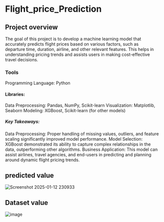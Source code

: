 # Flight_price_Prediction

## Project overview
The goal of this project is to develop a machine learning model that accurately predicts flight prices based on various factors, such as departure time, duration, airline, and other relevant features. This helps in understanding pricing trends and assists users in making cost-effective travel decisions.

### Tools
Programming Language: Python

#### Libraries:
Data Preprocessing: Pandas, NumPy, Scikit-learn
Visualization: Matplotlib, Seaborn
Modeling: XGBoost, Scikit-learn (for other models)

##### Key Takeaways:
Data Preprocessing: Proper handling of missing values, outliers, and feature scaling significantly improved model performance.
Model Selection: XGBoost demonstrated its ability to capture complex relationships in the data, outperforming other algorithms.
Business Application: This model can assist airlines, travel agencies, and end-users in predicting and planning around dynamic flight pricing trends.


## predicted value
![Screenshot 2025-01-12 230933](https://github.com/user-attachments/assets/d6c7fac2-8e97-477b-81d4-c014cbbf34d5)

## Dataset value

![image](https://github.com/user-attachments/assets/d8f98672-cca4-4789-bf53-f9aa3d1f6c8d)

